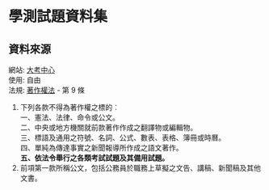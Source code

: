 # 學測試題資料集

## 資料來源
網站: [大考中心](https://www.ceec.edu.tw/)  
使用: 自由  
法規: [著作權法](https://law.moj.gov.tw/LawClass/LawAll.aspx?PCode=J0070017) - 第 9 條
1. 下列各款不得為著作權之標的︰  
    一、憲法、法律、命令或公文。  
    二、中央或地方機關就前款著作作成之翻譯物或編輯物。  
    三、標語及通用之符號、名詞、公式、數表、表格、簿冊或時曆。  
    四、單純為傳達事實之新聞報導所作成之語文著作。  
    **五、依法令舉行之各類考試試題及其備用試題。**  
2. 前項第一款所稱公文，包括公務員於職務上草擬之文告、講稿、新聞稿及其他文書。